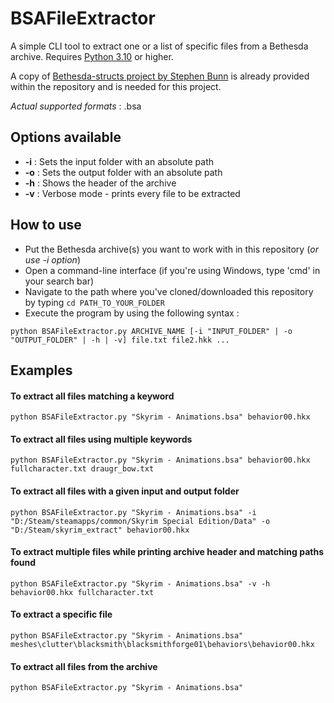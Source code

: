 # BSAFileExtractor

A simple CLI tool to extract one or a list of specific files from a Bethesda archive. 
Requires [Python 3.10](https://www.python.org/downloads/) or higher.

A copy of [Bethesda-structs project by Stephen Bunn](https://github.com/stephen-bunn/bethesda-structs) is already provided within the repository and is needed for this project.

_Actual supported formats_ : .bsa

## Options available
- **-i** : Sets the input folder with an absolute path
- **-o** : Sets the output folder with an absolute path
- **-h** : Shows the header of the archive
- **-v** : Verbose mode - prints every file to be extracted

## How to use
- Put the Bethesda archive(s) you want to work with in this repository (_or use -i option_)
- Open a command-line interface (if you're using Windows, type 'cmd' in your search bar)
- Navigate to the path where you've cloned/downloaded this repository by typing ``cd PATH_TO_YOUR_FOLDER``
- Execute the program by using the following syntax : 

``python BSAFileExtractor.py ARCHIVE_NAME [-i "INPUT_FOLDER" | -o "OUTPUT_FOLDER" | -h | -v] file.txt file2.hkk ...``

## Examples
#### To extract all files matching a keyword
``python BSAFileExtractor.py "Skyrim - Animations.bsa" behavior00.hkx`` 
#### To extract all files using multiple keywords
``python BSAFileExtractor.py "Skyrim - Animations.bsa" behavior00.hkx fullcharacter.txt draugr_bow.txt``
#### To extract all files with a given input and output folder
``python BSAFileExtractor.py "Skyrim - Animations.bsa" -i "D:/Steam/steamapps/common/Skyrim Special Edition/Data" -o "D:/Steam/skyrim_extract" behavior00.hkx``
#### To extract multiple files while printing archive header and matching paths found
``python BSAFileExtractor.py "Skyrim - Animations.bsa" -v -h behavior00.hkx fullcharacter.txt``
#### To extract a specific file
``python BSAFileExtractor.py "Skyrim - Animations.bsa" meshes\clutter\blacksmith\blacksmithforge01\behaviors\behavior00.hkx``
#### To extract all files from the archive
``python BSAFileExtractor.py "Skyrim - Animations.bsa"``
